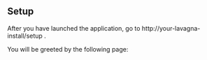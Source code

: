 ## Setup

After you have launched the application, go to http://your-lavagna-install/setup .

You will be greeted by the following page: